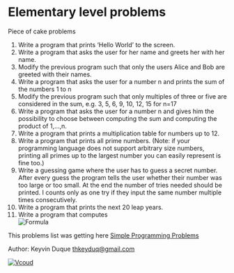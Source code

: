 # Elementary level problems

Piece of cake problems

1. Write a program that prints ‘Hello World’ to the screen.
2. Write a program that asks the user for her name and greets her with her name.
3. Modify the previous program such that only the users Alice and Bob are greeted with their names.
4. Write a program that asks the user for a number n and prints the sum of the numbers 1 to n
5. Modify the previous program such that only multiples of three or five are considered in the sum, e.g. 3, 5, 6, 9, 10, 12, 15 for n=17
6. Write a program that asks the user for a number n and gives him the possibility to choose between computing the sum and computing the product of 1,…,n.
7. Write a program that prints a multiplication table for numbers up to 12.
8. Write a program that prints all prime numbers. (Note: if your programming language does not support arbitrary size numbers, printing all primes up to the largest number you can easily represent is fine too.)
9. Write a guessing game where the user has to guess a secret number. After every guess the program tells the user whether their number was too large or too small. At the end the number of tries needed should be printed. I counts only as one try if they input the same number multiple times consecutively.
10. Write a program that prints the next 20 leap years.
11. Write a program that computes  
![Formula](https://camo.githubusercontent.com/3fd36e0c1c1e32314123d95f24e39e360ffac4a7/687474703a2f2f63686172742e676f6f676c65617069732e636f6d2f63686172743f6368743d74782663686c3d3425354363646f7425354373756d5f2537426b2533443125374425354525374231302535452537423625374425374425354366726163253742282d31292535452537426b25324231253744253744253742326b2d312537442533442532303425354363646f7428312d312532463325324231253246352d312532463725324231253246392d3125324631312e2e2e29)

This problems list was getting here [Simple Programming Problems](https://adriann.github.io/programming_problems.html)

Author: Keyvin Duque <thkeyduq@gmail.com>

[![Vcoud](http://vcoud.com/assets/img/logo.png)](http://vcoud.com)